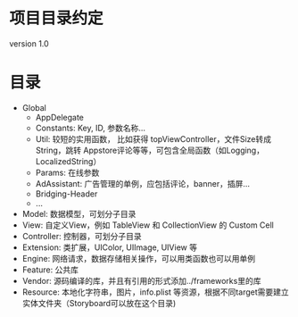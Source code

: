 # 项目目录约定

version 1.0

# 目录
- Global
	- AppDelegate
	- Constants: Key, ID, 参数名称...
	- Util: 较短的实用函数， 比如获得 topViewController，文件Size转成String，跳转 Appstore评论等等，可包含全局函数（如Logging，LocalizedString）
	- Params: 在线参数
	- AdAssistant: 广告管理的单例，应包括评论，banner，插屏...
	- Bridging-Header
	- ...
- Model: 数据模型，可划分子目录
- View: 自定义View，例如 TableView 和 CollectionView 的 Custom Cell
- Controller: 控制器，可划分子目录
- Extension: 类扩展，UIColor, UIImage, UIView 等
- Engine: 网络请求，数据存储相关操作，可以用类函数也可以用单例
- Feature: 公共库
- Vendor: 源码编译的库，并且有引用的形式添加../frameworks里的库
- Resource: 本地化字符串，图片，info.plist 等资源，根据不同target需要建立实体文件夹（Storyboard可以放在这个目录)

